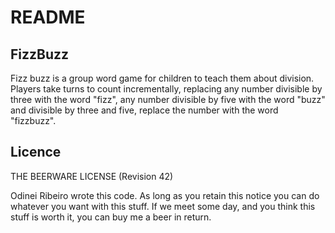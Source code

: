 # README

## FizzBuzz

Fizz buzz is a group word game for children to teach them about division. Players take turns to count incrementally, replacing any number divisible by three with the word "fizz", any number divisible by five with the word "buzz" and divisible by three and five, replace the number with the word "fizzbuzz".

## Licence

THE BEERWARE LICENSE (Revision 42)

Odinei Ribeiro wrote this code. As long as you retain this notice you can do whatever you want with this stuff. If we meet some day, and you think this stuff is worth it, you can buy me a beer in return.
